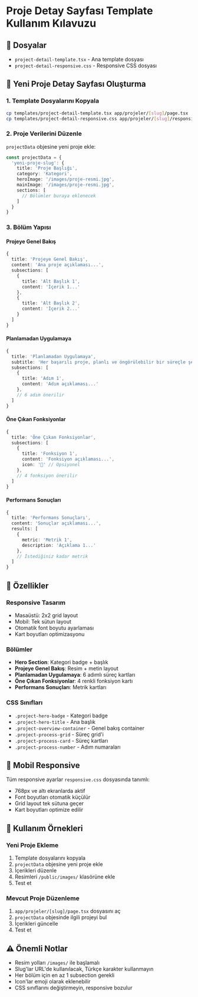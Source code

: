 # Proje Detay Sayfası Template Kullanım Kılavuzu

## 📁 Dosyalar
- `project-detail-template.tsx` - Ana template dosyası
- `project-detail-responsive.css` - Responsive CSS dosyası

## 🚀 Yeni Proje Detay Sayfası Oluşturma

### 1. Template Dosyalarını Kopyala
```bash
cp templates/project-detail-template.tsx app/projeler/[slug]/page.tsx
cp templates/project-detail-responsive.css app/projeler/[slug]/responsive.css
```

### 2. Proje Verilerini Düzenle
`projectData` objesine yeni proje ekle:

```typescript
const projectData = {
  'yeni-proje-slug': {
    title: 'Proje Başlığı',
    category: 'Kategori',
    heroImage: '/images/proje-resmi.jpg',
    mainImage: '/images/proje-resmi.jpg',
    sections: [
      // Bölümler buraya eklenecek
    ]
  }
}
```

### 3. Bölüm Yapısı

#### Projeye Genel Bakış
```typescript
{
  title: 'Projeye Genel Bakış',
  content: 'Ana proje açıklaması...',
  subsections: [
    {
      title: 'Alt Başlık 1',
      content: 'İçerik 1...'
    },
    {
      title: 'Alt Başlık 2', 
      content: 'İçerik 2...'
    }
  ]
}
```

#### Planlamadan Uygulamaya
```typescript
{
  title: 'Planlamadan Uygulamaya',
  subtitle: 'Her başarılı proje, planlı ve öngörülebilir bir süreçle şekillenir.',
  subsections: [
    {
      title: 'Adım 1',
      content: 'Adım açıklaması...'
    },
    // 6 adım önerilir
  ]
}
```

#### Öne Çıkan Fonksiyonlar
```typescript
{
  title: 'Öne Çıkan Fonksiyonlar',
  subsections: [
    {
      title: 'Fonksiyon 1',
      content: 'Fonksiyon açıklaması...',
      icon: '🔧' // Opsiyonel
    },
    // 4 fonksiyon önerilir
  ]
}
```

#### Performans Sonuçları
```typescript
{
  title: 'Performans Sonuçları',
  content: 'Sonuçlar açıklaması...',
  results: [
    {
      metric: 'Metrik 1',
      description: 'Açıklama 1...'
    },
    // İstediğiniz kadar metrik
  ]
}
```

## 🎨 Özellikler

### Responsive Tasarım
- Masaüstü: 2x2 grid layout
- Mobil: Tek sütun layout
- Otomatik font boyutu ayarlaması
- Kart boyutları optimizasyonu

### Bölümler
- **Hero Section**: Kategori badge + başlık
- **Projeye Genel Bakış**: Resim + metin layout
- **Planlamadan Uygulamaya**: 6 adımlı süreç kartları
- **Öne Çıkan Fonksiyonlar**: 4 renkli fonksiyon kartı
- **Performans Sonuçları**: Metrik kartları

### CSS Sınıfları
- `.project-hero-badge` - Kategori badge
- `.project-hero-title` - Ana başlık
- `.project-overview-container` - Genel bakış container
- `.project-process-grid` - Süreç grid'i
- `.project-process-card` - Süreç kartları
- `.project-process-number` - Adım numaraları

## 📱 Mobil Responsive
Tüm responsive ayarlar `responsive.css` dosyasında tanımlı:
- 768px ve altı ekranlarda aktif
- Font boyutları otomatik küçülür
- Grid layout tek sütuna geçer
- Kart boyutları optimize edilir

## 🔧 Kullanım Örnekleri

### Yeni Proje Ekleme
1. Template dosyalarını kopyala
2. `projectData` objesine yeni proje ekle
3. İçerikleri düzenle
4. Resimleri `/public/images/` klasörüne ekle
5. Test et

### Mevcut Proje Düzenleme
1. `app/projeler/[slug]/page.tsx` dosyasını aç
2. `projectData` objesinde ilgili projeyi bul
3. İçerikleri güncelle
4. Test et

## ⚠️ Önemli Notlar
- Resim yolları `/images/` ile başlamalı
- Slug'lar URL'de kullanılacak, Türkçe karakter kullanmayın
- Her bölüm için en az 1 subsection gerekli
- Icon'lar emoji olarak eklenebilir
- CSS sınıflarını değiştirmeyin, responsive bozulur
